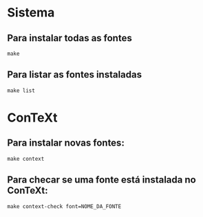 # Sistema

## Para instalar todas as fontes

`make `

## Para listar as fontes instaladas

`make list`


# ConTeXt

## Para instalar novas fontes:

`make context`

## Para checar se uma fonte está instalada no ConTeXt:

`make context-check font=NOME_DA_FONTE`


